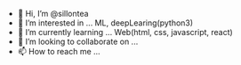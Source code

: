 - 👋 Hi, I’m @sillontea
- 👀 I’m interested in ... ML, deepLearing(python3)
- 🌱 I’m currently learning ... Web(html, css, javascript, react)
- 💞️ I’m looking to collaborate on ...
- 📫 How to reach me ...

<!---
sillontea/sillontea is a ✨ special ✨ repository because its `README.md` (this file) appears on your GitHub profile.
You can click the Preview link to take a look at your changes.
--->
